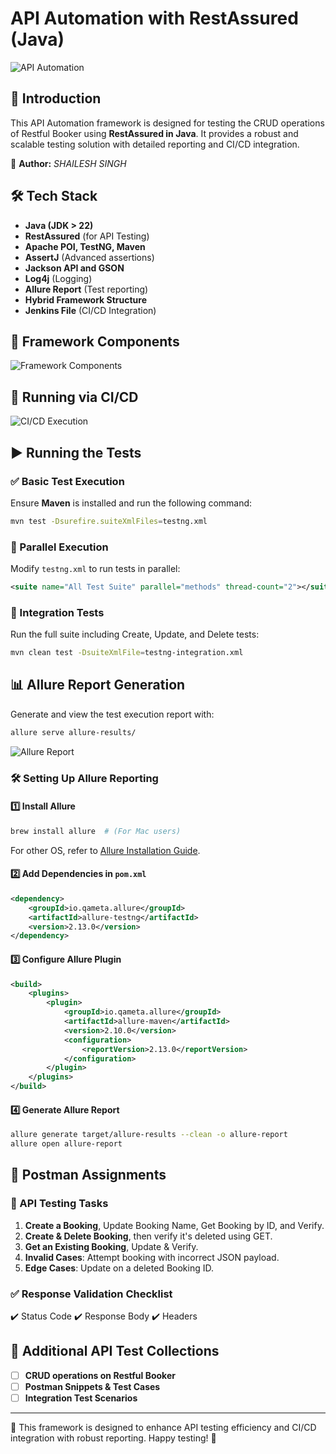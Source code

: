 # API Automation with RestAssured (Java)

![API Automation](https://github.com/PramodDutta/APIAutomationRestAssured/assets/1409610/69f398b3-8798-4fba-a091-3b1e321dcc7d)

## 🚀 Introduction
This API Automation framework is designed for testing the CRUD operations of Restful Booker using **RestAssured in Java**. It provides a robust and scalable testing solution with detailed reporting and CI/CD integration.

📌 **Author:** *SHAILESH SINGH*

## 🛠 Tech Stack
- **Java (JDK > 22)**
- **RestAssured** (for API Testing)
- **Apache POI, TestNG, Maven**
- **AssertJ** (Advanced assertions)
- **Jackson API and GSON**
- **Log4j** (Logging)
- **Allure Report** (Test reporting)
- **Hybrid Framework Structure**
- **Jenkins File** (CI/CD Integration)

## 📂 Framework Components
![Framework Components](https://github.com/PramodDutta/APIAutomationFramworkATB6x/assets/1409610/98bbc62d-7837-4bdc-900b-b214c675af6d)

## 🔄 Running via CI/CD
![CI/CD Execution](https://github.com/PramodDutta/APIAutomationRestAssured/assets/1409610/2d58bf82-0ffb-4fcb-a2d9-cf26920fa7b5)

## ▶️ Running the Tests

### ✅ Basic Test Execution
Ensure **Maven** is installed and run the following command:
```sh
mvn test -Dsurefire.suiteXmlFiles=testng.xml
```

### 🔀 Parallel Execution
Modify `testng.xml` to run tests in parallel:
```xml
<suite name="All Test Suite" parallel="methods" thread-count="2"></suite>
```

### 🔗 Integration Tests
Run the full suite including Create, Update, and Delete tests:
```sh
mvn clean test -DsuiteXmlFile=testng-integration.xml
```

## 📊 Allure Report Generation
Generate and view the test execution report with:
```sh
allure serve allure-results/
```
![Allure Report](https://github.com/PramodDutta/APIAutomationFramworkATB6x/assets/1409610/79ba2093-a1b7-4b36-ba16-9a6827af7afe)

### 🛠 Setting Up Allure Reporting
#### 1️⃣ Install Allure
```sh
brew install allure  # (For Mac users)
```
For other OS, refer to [Allure Installation Guide](https://docs.qameta.io/allure/).

#### 2️⃣ Add Dependencies in `pom.xml`
```xml
<dependency>
    <groupId>io.qameta.allure</groupId>
    <artifactId>allure-testng</artifactId>
    <version>2.13.0</version>
</dependency>
```

#### 3️⃣ Configure Allure Plugin
```xml
<build>
    <plugins>
        <plugin>
            <groupId>io.qameta.allure</groupId>
            <artifactId>allure-maven</artifactId>
            <version>2.10.0</version>
            <configuration>
                <reportVersion>2.13.0</reportVersion>
            </configuration>
        </plugin>
    </plugins>
</build>
```

#### 4️⃣ Generate Allure Report
```sh
allure generate target/allure-results --clean -o allure-report
allure open allure-report
```

## 📝 Postman Assignments
### 📌 API Testing Tasks
1. **Create a Booking**, Update Booking Name, Get Booking by ID, and Verify.
2. **Create & Delete Booking**, then verify it's deleted using GET.
3. **Get an Existing Booking**, Update & Verify.
4. **Invalid Cases**: Attempt booking with incorrect JSON payload.
5. **Edge Cases**: Update on a deleted Booking ID.

### ✅ Response Validation Checklist
✔️ Status Code
✔️ Response Body
✔️ Headers

## 📌 Additional API Test Collections
- [ ] **CRUD operations on Restful Booker**
- [ ] **Postman Snippets & Test Cases**
- [ ] **Integration Test Scenarios**

---
🎯 This framework is designed to enhance API testing efficiency and CI/CD integration with robust reporting. Happy testing! 🚀
